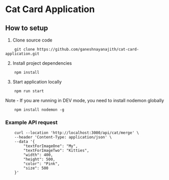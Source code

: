 # Cat Card Application

## How to setup

1. Clone source code 


``` 
    git clone https://github.com/ganeshnayanajith/cat-card-application.git
``` 


2. Install project dependencies

```
    npm install
```

3. Start application locally

```
    npm run start 
```

Note - If you are running in DEV mode, you need to install nodemon globally

```
    npm install nodemon -g
```

### Example API request

```
    curl --location 'http://localhost:3000/api/cat/merge' \
    --header 'Content-Type: application/json' \
    --data '{
        "textForImageOne": "My",
        "textForImageTwo": "Kitties",
        "width": 400,
        "height": 500,
        "color": "Pink",
        "size": 500
    }'
```